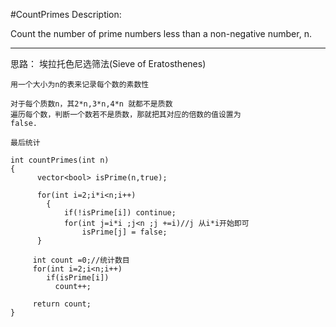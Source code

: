 #CountPrimes
Description:

Count the number of prime numbers less than a non-negative number, n.

---



思路：
埃拉托色尼选筛法(Sieve of Eratosthenes)


```
用一个大小为n的表来记录每个数的素数性

对于每个质数n，其2*n,3*n,4*n 就都不是质数
遍历每个数，判断一个数若不是质数，那就把其对应的倍数的值设置为
false.

最后统计

int countPrimes(int n)
{
      vector<bool> isPrime(n,true);
        
      for(int i=2;i*i<n;i++)
        {
            if(!isPrime[i]) continue;
            for(int j=i*i ;j<n ;j +=i)//j 从i*i开始即可
                isPrime[j] = false;
      }
        
     int count =0;//统计数目
     for(int i=2;i<n;i++)
        if(isPrime[i])
          count++;
            
     return count;
}
```